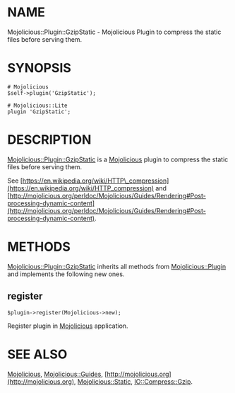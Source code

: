 # NAME

Mojolicious::Plugin::GzipStatic - Mojolicious Plugin to compress the static files before serving them.

# SYNOPSIS

    # Mojolicious
    $self->plugin('GzipStatic');

    # Mojolicious::Lite
    plugin 'GzipStatic';

# DESCRIPTION

[Mojolicious::Plugin::GzipStatic](https://metacpan.org/pod/Mojolicious::Plugin::GzipStatic) is a [Mojolicious](https://metacpan.org/pod/Mojolicious) plugin to compress the static files before serving them.

See [https://en.wikipedia.org/wiki/HTTP\_compression](https://en.wikipedia.org/wiki/HTTP_compression) and
[http://mojolicious.org/perldoc/Mojolicious/Guides/Rendering#Post-processing-dynamic-content](http://mojolicious.org/perldoc/Mojolicious/Guides/Rendering#Post-processing-dynamic-content).

# METHODS

[Mojolicious::Plugin::GzipStatic](https://metacpan.org/pod/Mojolicious::Plugin::GzipStatic) inherits all methods from
[Mojolicious::Plugin](https://metacpan.org/pod/Mojolicious::Plugin) and implements the following new ones.

## register

    $plugin->register(Mojolicious->new);

Register plugin in [Mojolicious](https://metacpan.org/pod/Mojolicious) application.

# SEE ALSO

[Mojolicious](https://metacpan.org/pod/Mojolicious), [Mojolicious::Guides](https://metacpan.org/pod/Mojolicious::Guides), [http://mojolicious.org](http://mojolicious.org), [Mojolicious::Static](https://metacpan.org/pod/Mojolicious::Static), [IO::Compress::Gzip](https://metacpan.org/pod/IO::Compress::Gzip).
